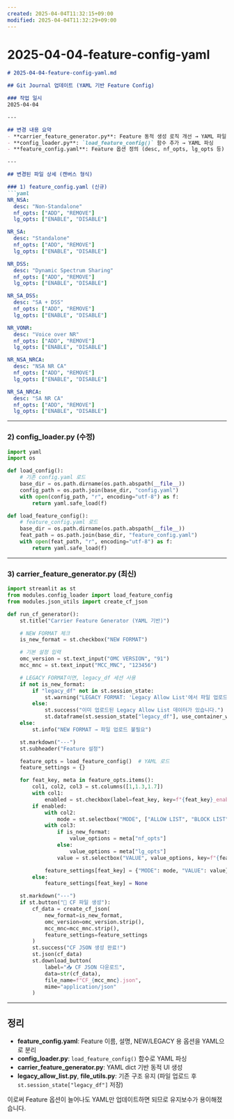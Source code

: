 ```yaml
---
created: 2025-04-04T11:32:15+09:00
modified: 2025-04-04T11:32:29+09:00
---
```


# 2025-04-04-feature-config-yaml

```markdown
# 2025-04-04-feature-config-yaml.md

## Git Journal 업데이트 (YAML 기반 Feature Config)

### 작업 일시
2025-04-04

---

## 변경 내용 요약
- **carrier_feature_generator.py**: Feature 동적 생성 로직 개선 → YAML 파일(`feature_config.yaml`)로 분리
- **config_loader.py**: `load_feature_config()` 함수 추가 → YAML 파싱
- **feature_config.yaml**: Feature 옵션 정의 (desc, nf_opts, lg_opts 등)

---

## 변경된 파일 상세 (캔버스 형식)

### 1) feature_config.yaml (신규)
```yaml
NR_NSA:
  desc: "Non-Standalone"
  nf_opts: ["ADD", "REMOVE"]
  lg_opts: ["ENABLE", "DISABLE"]

NR_SA:
  desc: "Standalone"
  nf_opts: ["ADD", "REMOVE"]
  lg_opts: ["ENABLE", "DISABLE"]

NR_DSS:
  desc: "Dynamic Spectrum Sharing"
  nf_opts: ["ADD", "REMOVE"]
  lg_opts: ["ENABLE", "DISABLE"]

NR_SA_DSS:
  desc: "SA + DSS"
  nf_opts: ["ADD", "REMOVE"]
  lg_opts: ["ENABLE", "DISABLE"]

NR_VONR:
  desc: "Voice over NR"
  nf_opts: ["ADD", "REMOVE"]
  lg_opts: ["ENABLE", "DISABLE"]

NR_NSA_NRCA:
  desc: "NSA NR CA"
  nf_opts: ["ADD", "REMOVE"]
  lg_opts: ["ENABLE", "DISABLE"]

NR_SA_NRCA:
  desc: "SA NR CA"
  nf_opts: ["ADD", "REMOVE"]
  lg_opts: ["ENABLE", "DISABLE"]
```

---

### 2) config_loader.py (수정)
```python
import yaml
import os

def load_config():
    # 기존 config.yaml 로드
    base_dir = os.path.dirname(os.path.abspath(__file__))
    config_path = os.path.join(base_dir, "config.yaml")
    with open(config_path, "r", encoding="utf-8") as f:
        return yaml.safe_load(f)

def load_feature_config():
    # feature_config.yaml 로드
    base_dir = os.path.dirname(os.path.abspath(__file__))
    feat_path = os.path.join(base_dir, "feature_config.yaml")
    with open(feat_path, "r", encoding="utf-8") as f:
        return yaml.safe_load(f)
```

---

### 3) carrier_feature_generator.py (최신)
```python
import streamlit as st
from modules.config_loader import load_feature_config
from modules.json_utils import create_cf_json

def run_cf_generator():
    st.title("Carrier Feature Generator (YAML 기반)")

    # NEW FORMAT 체크
    is_new_format = st.checkbox("NEW FORMAT")

    # 기본 설정 입력
    omc_version = st.text_input("OMC VERSION", "91")
    mcc_mnc = st.text_input("MCC_MNC", "123456")

    # LEGACY FORMAT이면, legacy_df 세션 사용
    if not is_new_format:
        if "legacy_df" not in st.session_state:
            st.warning("LEGACY FORMAT: 'Legacy Allow List'에서 파일 업로드가 필요합니다.")
        else:
            st.success("이미 업로드된 Legacy Allow List 데이터가 있습니다.")
            st.dataframe(st.session_state["legacy_df"], use_container_width=True)
    else:
        st.info("NEW FORMAT → 파일 업로드 불필요")

    st.markdown("---")
    st.subheader("Feature 설정")

    feature_opts = load_feature_config()  # YAML 로드
    feature_settings = {}

    for feat_key, meta in feature_opts.items():
        col1, col2, col3 = st.columns([1,1.3,1.7])
        with col1:
            enabled = st.checkbox(label=feat_key, key=f"{feat_key}_enabled", help=meta.get("desc", ""))
        if enabled:
            with col2:
                mode = st.selectbox("MODE", ["ALLOW LIST", "BLOCK LIST"], key=f"{feat_key}_mode")
            with col3:
                if is_new_format:
                    value_options = meta["nf_opts"]
                else:
                    value_options = meta["lg_opts"]
                value = st.selectbox("VALUE", value_options, key=f"{feat_key}_value")

            feature_settings[feat_key] = {"MODE": mode, "VALUE": value}
        else:
            feature_settings[feat_key] = None

    st.markdown("---")
    if st.button("💾 CF 파일 생성"):
        cf_data = create_cf_json(
            new_format=is_new_format,
            omc_version=omc_version.strip(),
            mcc_mnc=mcc_mnc.strip(),
            feature_settings=feature_settings
        )
        st.success("CF JSON 생성 완료!")
        st.json(cf_data)
        st.download_button(
            label="📥 CF JSON 다운로드",
            data=str(cf_data),
            file_name=f"CF_{mcc_mnc}.json",
            mime="application/json"
        )
```

---

## 정리

- **feature_config.yaml**: Feature 이름, 설명, NEW/LEGACY 용 옵션을 YAML으로 분리
- **config_loader.py**: `load_feature_config()` 함수로 YAML 파싱
- **carrier_feature_generator.py**: YAML dict 기반 동적 UI 생성
- **legacy_allow_list.py**, **file_utils.py**: 기존 구조 유지 (파일 업로드 후 `st.session_state["legacy_df"]` 저장)

이로써 Feature 옵션이 늘어나도 YAML만 업데이트하면 되므로 유지보수가 용이해졌습니다.
```
